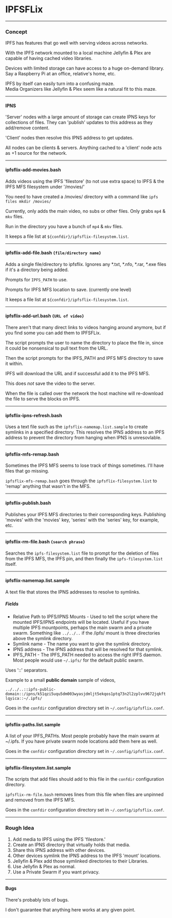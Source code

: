 # IPFSFLix

--------

### Concept

IPFS has features that go well with serving videos across networks.

With the IPFS network mounted to a local machine Jellyfin & Plex are capable of having cached video libraries.

Devices with limited storage can have access to a huge on-demand library.  Say a Raspberry Pi at an office, relative's home, etc.

IPFS by itself can easily turn into a confusing maze.  
Media Organizers like Jellyfin & Plex seem like a natural fit to this maze.

-------

#### IPNS

'Server' nodes with a large amount of storage can create IPNS keys for collections of files.  They can 'publish' updates to this address as they add/remove content.

'Client' nodes then resolve this IPNS address to get updates.

All nodes can be clients & servers.  Anything cached to a 'client' node acts as +1 source for the network.

------

#### ipfsflix-add-movies.bash

Adds videos using the IPFS 'filestore' (to not use extra space) to IPFS & the IPFS MFS filesystem under '/movies/'

You need to have created a /movies/ directory with a command like `ipfs files mkdir /movies/`

Currently, only adds the main video, no subs or other files.  Only grabs `mp4` & `mkv` files.

Run in the directory you have a bunch of `mp4` & `mkv` files.

It keeps a file list at `${confdir}/ipfsflix-filesystem.list`.

------

#### ipfsflix-add-file.bash `{file/directory name}`

Adds a single file/directory to ipfsflix.  Ignores any *.txt, *.nfo, *.rar, *.exe files if it's a directory being added.

Prompts for `IPFS_PATH` to use.

Prompts for IPFS MFS location to save.  (currently one level)

It keeps a file list at `${confdir}/ipfsflix-filesystem.list`.

------

#### ipfsflix-add-url.bash `{URL of video}`

There aren't that many direct links to videos hanging around anymore, but if you find some you can add them to IPFSFLix.

The script prompts the user to name the directory to place the file in, since it could be nonsensical to pull text from the URL.

Then the script prompts for the IPFS_PATH and IPFS MFS directory to save it within.

IPFS will download the URL and if successful add it to the IPFS MFS.

This does *not* save the video to the server.

When the file is called over the network the host machine will re-download the file to serve the blocks on IPFS.

------

#### ipfsflix-ipns-refresh.bash

Uses a text file such as the `ipfsflix-namemap.list.sample` to create symlinks in a specified directory.  This resolves the IPNS address to an IPFS address to prevent the directory from hanging when IPNS is unresovlable.  

------

#### ipfsflix-mfs-remap.bash

Sometimes the IPFS MFS seems to lose track of things sometimes.  I'll have files that go missing.

`ipfsflix-mfs-remap.bash` goes through the `ipfsflix-filesystem.list` to 'remap' anything that wasn't in the MFS.

------

#### ipfsflix-publish.bash

Publishes your IPFS MFS directories to their corresponding keys.  Publishing 'movies' with the 'movies' key, 'series' with the 'series' key, for example, etc.

------

#### ipfsflix-rm-file.bash `{search phrase}`

Searches the `ipfs-filesystem.list` file to prompt for the deletion of files from the IPFS MFS, the IPFS pin, and then finally the `ipfs-filesystem.list` itself.

------

#### ipfsflix-namemap.list.sample

A text file that stores the IPNS addresses to resolve to symlinks.

##### Fields
 - Relative Path to IPFS/IPNS Mounts - Used to tell the script where the mounted IPFS/IPNS endpoints will be located.  Useful if you have multiple IPFS mountpoints, perhaps the main swarm and a private swarm.  Something like `../../..` if the /ipfs/ mount is three directories above the symlink directory.
 - Symlink name - The name you want to give the symlink directory.
 - IPNS address - The IPNS address that will be resolved for that symlink.
 - IPFS_PATH - The IPFS_PATH needed to access the right IPFS daemon.  Most people would use `~/.ipfs/` for the default public swarm.
 
Uses '::' separators.
 
Example to a small **public domain** sample of videos,
 
`../../..::ipfs-public-domain::/ipns/k51qzi5uqu5dm003wyasjdmljt5ekqos1ptq73n2l2zplvv9672jqkftlqyica::~/.ipfs/`

Goes in the `confdir` configuration directory set in `~/.config/ipfsflix.conf`.
 
------

#### ipfsflix-paths.list.sample

A list of your IPFS_PATHs.  Most people probably have the main swarm at ~/.ipfs.  If you have private swarm node locations add them here as well.

Goes in the `confdir` configuration directory set in `~/.config/ipfsflix.conf`.

------

#### ipfsflix-filesystem.list.sample

The scripts that add files should add to this file in the `confdir` configuration directory.

`ipfsflix-rm-file.bash` removes lines from this file when files are unpinned and removed from the IPFS MFS.

Goes in the `confdir` configuration directory set in `~/.config/ipfsflix.conf`.

------

### Rough Idea

 1. Add media to IPFS using the IPFS 'filestore.'
 2. Create an IPNS directory that virtually holds that media.
 3. Share this IPNS address with other devices.
 4. Other devices symlink the IPNS address to the IPFS 'mount' locations.
 5. Jellyfin & Plex add those symlinked directories to their Libraries.
 6. Use Jellyfin & Plex as normal.
 7. Use a Private Swarm if you want privacy.

------

#### Bugs

There's probably lots of bugs.

I don't guarantee that anything here works at any given point.
